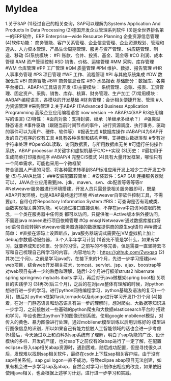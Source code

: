 # MyIdea
1.关于SAP
  (1)经过自己的相关查询，SAP可以理解为Systems Application And Products In Data Processing
  (2)德国开发企业管理系列软件
  (3)是全世界排名第一的ERP软件，ERP:Enterprise—wide Resource Planning 企业资源信息管理
  (4)软件功能：
      商务智能、客户关系管理、企业信息管理、企业资源规划、管理和遵从、人力资本管理、产品生命周期管理、服务与资产管理、
      供应链管理、制造、移动
  (5)系统模块：
      #FI 账款、合并、投资、基金、现金等
      #CO 利润、成本管理
      #AM 资产管理控制
      #SD 销售、价格、运输管理
      #MM 采购、库存管理
      #WM 仓库管理
      #PP 工厂管理
      #QM 质量管理
      #PM 维护、数据、报告管理
      #HR 人事事务管理
      #PS 项目管理
      #WF 工作、流程管理
      #PI 与其他系统集成
      #DW 数据仓库
      #BI 商务智能
      #BW 商务信息仓库
      #BO 水晶报表
      基础部分：数据库、各类平台接口、ABAP/4工具语言开发
  (6)主要模块：
      系统管理、总账、报表、工资管理、固定资产、采购、销售、库存、核算、财务管理、生产加工
  (7)常用模块：
      #ABAP:编程语言，各模块的开发基础
      #财务管理：会计相关便捷开发、管理
      #人力资源管理
      #采购管理
2.关于ABAP
  (1)Advanced Business Application Programming 高级企业应用编程语言 now version  --> ABAP/4(SAP R/3应用编写的语言)
  (2)特性：
     #面向对象：支持封装、继承（单继承多继承？）
     #强类型 静态语言
     #事件驱动（跟随当前时间节点的事件，进行资源调度、执行事务，驱动的事件可以为用户、硬件、软件等）
     #报表生成
     #数据库操作
     #ABAP/4为SAP开发的自己程序的仅有工具
     #具有各种类型和结构声明，支持商业数据类型
     #专有对字符串处理
     #OpenSQL读取、访问数据表，与所用数据库无关
     #可运行任何操作系统，ABAP processor
     #关键字和虚拟机基于C/C++实现
  (3)历史：
     #最初用于生成简单打印报表程序
     #ABAP/4 完整C/S模式
  (4)具有大量开发框架，哪怕只有一个简单需求，可能也采用一个微框架   
              符合德国人严谨的习惯、将各种需求转移到SAP标准应用开发上减少二次开发工作量
  (5)与JAVA比较：
     ###安装配置较简单：
        #安装软件：SAP GUI 连接服务器就可以，JAVA企业应用需要jre、jdk、maven、svn、db配置等等等等rr
        #Netweaver服务器进行环境搭建，开发人员只需登录相关服务器即可，既是ABAP开发环境，也是ABAP最终运行环境
        #Netweaver自带软件控制工具，不需要git，自带仓库Repository Information System
        #RIS：可查询是否有现成类、函数实现相关类的功能，可以通过接口直接调用，不存在java中包访问权限的概念，一个类在服务器中任何类
            都可以访问，只提供唯一Active版本供外接访问，不需要java maven进行项目依赖管理
        #Op ensql Netweaver通过数据库接口将sql语句自动转换Netweaver服务器连接的数据库提供商的原生sql语句
     ###调试简单：
        #直接在源码上设置断点，java服务器端调式需要在jVM虚拟机上加上debug参数启动服务器，
3.个人半年学习计划
  (1)首先不管是学什么，如果有学习，就要养成知识积累、分享的习惯，之前写的不够完善，但是需要一直坚持去书写和自己梳理自己所学习的内容。
     内容地址为：https://github.com/Zwxqaq
  (2)其次(三个月)，之前是学习java的，在接下来的1个月，先进一步学习搭建java web项目，综合web开发相关技术，tomcat、servlet、jsp、ajax、boostrap等      对web项目有进一步的熟悉和理解，随后1-2个月进行框架struts2 hibernate spring springmvc mybaits ibaits 学习，再后对于java微框架spring boot相      关项目的实践学习
  (3)再次(后三个月)，之后的在对java整体有理解的时候，对python想进行进一步的学习。进行python网络编程学习，python基础及语法的复习(一个月)，随后对        python框架flask,tornado以及django进行学习开发(1-2)个月
  (4)接着，在对一门静态语言和动态语言有进一步的理解时，想对爬虫、大数据等知识进一步学习，之前接触过一些基础的python爬虫和大数据elasticsearch平台的
     搭建和学习，毕设也做过python下的图像识别系统，使用google mobilenet模型，对传入的黄色、暴力图像进行处理，通过mobilenet模型训练以后用训练好的
     模型进行图像信息的识别，所以如果自己有能力接触人工智能领域的话也会进一步考虑
  (5)最后，今天通过以上和资料对sap系统有了理解，明白了sap功能的广泛、设计模块的多样、开发的严谨，也对sap下之前仅有的abap进行了一定了解，在配置          eclipse+导入sap相关abap资源时，遇到困难，随后成功配置，但是寻找很久以后，发现难以找到sap相关软件，最终在csdn上下载sap相关客户端，由于没有
     sap相关系统，sap gui logon一直不成功，导致eclipse abap项目无法创建，如果有机会进一步学习sap及abap，自然会对学习计划作出相应的改变，如果依旧
     使用java相关，也会根据上述学习计划，进行进一步学习和实践。
